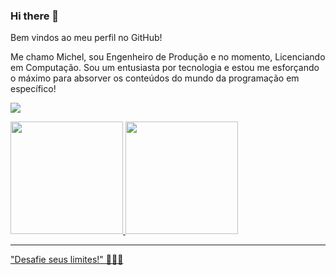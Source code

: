 ### Hi there 👋

Bem vindos ao meu perfil no GitHub!

Me chamo Michel, sou Engenheiro de Produção e no momento, Licenciando em Computação. Sou um entusiasta por tecnologia e estou me esforçando o máximo para absorver os conteúdos do mundo da programação em específico!

<a href="https://www.linkedin.com/in/michelabs" target="_blank"><img src="https://img.shields.io/badge/-LinkedIn-%230077B5?style=for-the-badge&logo=linkedin&logoColor=white" target="_blank"></a>   
</div>



<div>
<a href="https://github.com/seu-usuário-aqui">
<img height="180em" src="https://github-readme-stats.vercel.app/api/top-langs/?username=michelabs&layout=compact&langs_count=7&theme=dracula"/>
<img height="180em" src="https://github-readme-stats.vercel.app/api?username=michelabs&show_icons=true&theme=dracula&include_all_commits=true&count_private=true"/>
</div>

  ---------------------------------

"Desafie seus limites!"
🚀🚀🚀
